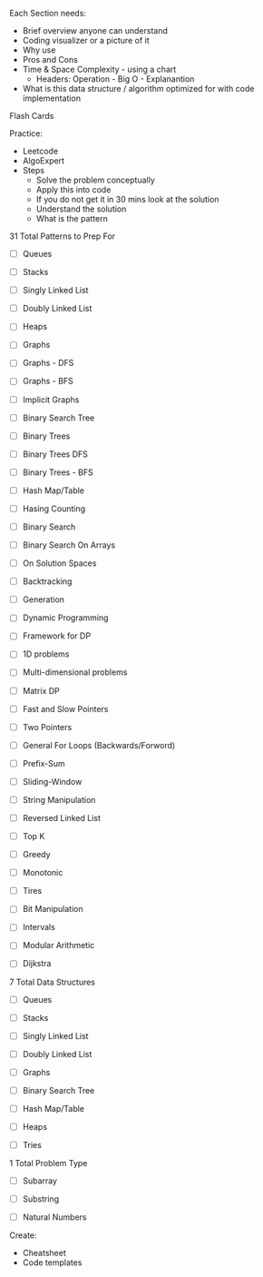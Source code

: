 Each Section needs:
- Brief overview anyone can understand
- Coding visualizer or a picture of it
- Why use 
- Pros and Cons
- Time & Space Complexity - using a chart 
  - Headers: Operation - Big O - Explanantion
- What is this data structure / algorithm optimized for with code implementation

Flash Cards

Practice:
- Leetcode
- AlgoExpert
- Steps
  - Solve the problem conceptually
  - Apply this into code
  - If you do not get it in 30 mins look at the solution
  - Understand the solution
  - What is the pattern

31 Total Patterns to Prep For
- [ ] Queues
- [ ] Stacks
- [ ] Singly Linked List
- [ ] Doubly Linked List
- [ ] Heaps
- [ ] Graphs
- [ ] Graphs - DFS
- [ ] Graphs - BFS
- [ ] Implicit Graphs
- [ ] Binary Search Tree
- [ ] Binary Trees
- [ ] Binary Trees DFS
- [ ] Binary Trees - BFS
- [ ] Hash Map/Table
- [ ] Hasing Counting
- [ ] Binary Search
- [ ] Binary Search On Arrays
- [ ] On Solution Spaces
- [ ] Backtracking
- [ ] Generation
- [ ] Dynamic Programming 
- [ ] Framework for DP
- [ ] 1D problems
- [ ] Multi-dimensional problems
- [ ] Matrix DP
- [ ] Fast and Slow Pointers
- [ ] Two Pointers
- [ ] General For Loops (Backwards/Forword)
- [ ] Prefix-Sum
- [ ] Sliding-Window
- [ ] String Manipulation
- [ ] Reversed Linked List
- [ ] Top K
- [ ] Greedy 
- [ ] Monotonic
- [ ] Tires
- [ ] Bit Manipulation
- [ ] Intervals
- [ ] Modular Arithmetic
- [ ] Dijkstra


7 Total Data Structures

- [ ] Queues
- [ ] Stacks
- [ ] Singly Linked List
- [ ] Doubly Linked List
- [ ] Graphs
- [ ] Binary Search Tree
- [ ] Hash Map/Table
- [ ] Heaps
- [ ] Tries
  


1 Total Problem Type 

- [ ] Subarray
- [ ] Substring
- [ ] Natural Numbers



Create:
- Cheatsheet
- Code templates